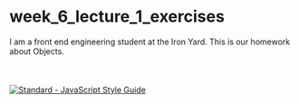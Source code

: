 # week_6_lecture_1_exercises
I am a front end engineering student at the Iron Yard. This is our homework about Objects.
<br>
<br>
<br>
<br>
[![Standard - JavaScript Style Guide](https://cdn.rawgit.com/feross/standard/master/badge.svg)](https://github.com/feross/standard)

